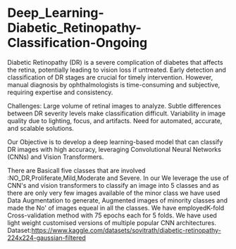 # Deep_Learning-Diabetic_Retinopathy-Classification-Ongoing
Diabetic Retinopathy (DR) is a severe complication of diabetes that affects the retina, potentially leading to vision loss if untreated. Early detection and classification of DR stages are crucial for timely intervention. However, manual diagnosis by ophthalmologists is time-consuming and subjective, requiring expertise and consistency.

Challenges:
Large volume of retinal images to analyze.
Subtle differences between DR severity levels make classification difficult.
Variability in image quality due to lighting, focus, and artifacts.
Need for automated, accurate, and scalable solutions.

Our Objective is to develop a deep learning-based model that can classify DR images with high accuracy, leveraging Convolutional Neural Networks (CNNs) and Vision Transformers.

There are Basicall five classes that are involved :NO_DR,Proliferate,Mild,Moderate and Severe.
In our We leverage the use of CNN's and vision transformers to classify an image into 5 classes and as there are only very few images available of the minor class we have used Data Augmentation to generate, Augmented images of minority classes and made the No' of images equeal in all the classes.
We have employedK-fold Cross-validation method with 75 epochs each for 5 folds.
We have used light weight customised versions of multiple popular CNN architectures.
Dataset:https://www.kaggle.com/datasets/sovitrath/diabetic-retinopathy-224x224-gaussian-filtered
